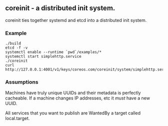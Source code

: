 ## coreinit - a distributed init system.

coreinit ties together systemd and etcd into a distributed init system.

### Example

```
./build
etcd -f -v
systemctl enable --runtime `pwd`/examples/*
systemctl start simplehttp.service
./coreinit
curl http://127.0.0.1:4001/v1/keys/coreos.com/coreinit/system/simplehttp.service/
```

### Assumptions

Machines have truly unique UUIDs and their metadata is perfectly cacheable.
If a machine changes IP addresses, etc it *must* have a new UUID.

All services that you want to publish are WantedBy a target called
local.target.

